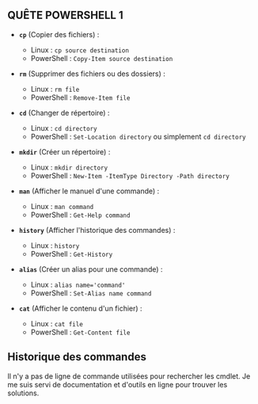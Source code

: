 ## QUÊTE POWERSHELL 1

- **`cp`** (Copier des fichiers) :
    
    - Linux : `cp source destination`
    - PowerShell : `Copy-Item source destination`
- **`rm`** (Supprimer des fichiers ou des dossiers) :
    
    - Linux : `rm file`
    - PowerShell : `Remove-Item file`
- **`cd`** (Changer de répertoire) :
    
    - Linux : `cd directory`
    - PowerShell : `Set-Location directory` ou simplement `cd directory`
- **`mkdir`** (Créer un répertoire) :
    
    - Linux : `mkdir directory`
    - PowerShell : `New-Item -ItemType Directory -Path directory`
- **`man`** (Afficher le manuel d'une commande) :
    
    - Linux : `man command`
    - PowerShell : `Get-Help command`
- **`history`** (Afficher l'historique des commandes) :
    
    - Linux : `history`
    - PowerShell : `Get-History`
- **`alias`** (Créer un alias pour une commande) :
    
    - Linux : `alias name='command'`
    - PowerShell : `Set-Alias name command`
- **`cat`** (Afficher le contenu d'un fichier) :
    
    - Linux : `cat file`
    - PowerShell : `Get-Content file` 

## Historique des commandes 

Il n'y a pas de ligne de commande utilisées pour rechercher les cmdlet. Je me suis servi de documentation et d'outils en ligne pour trouver les solutions.
